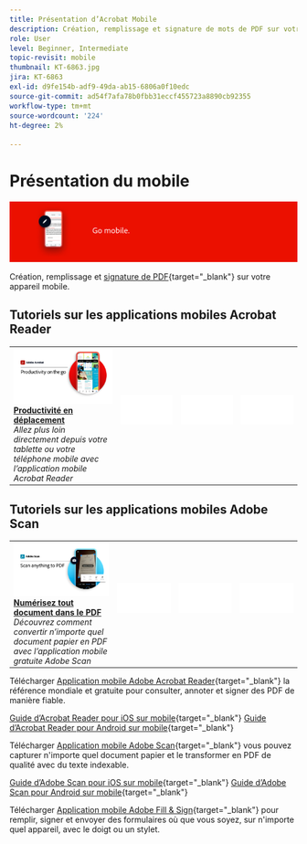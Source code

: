 ```yaml
---
title: Présentation d’Acrobat Mobile
description: Création, remplissage et signature de mots de PDF sur votre appareil mobile
role: User
level: Beginner, Intermediate
topic-revisit: mobile
thumbnail: KT-6863.jpg
jira: KT-6863
exl-id: d9fe154b-adf9-49da-ab15-6806a0f10edc
source-git-commit: ad54f7afa78b0fbb31eccf455723a8890cb92355
workflow-type: tm+mt
source-wordcount: '224'
ht-degree: 2%

---
```


# Présentation du mobile

![Image mobile Acrobat](../assets/Hero-Mobile.png)

Création, remplissage et [signature de PDF](https://www.adobe.com/fr/acrobat/online/sign-pdf.html){target="_blank"}  sur votre appareil mobile.

## Tutoriels sur les applications mobiles Acrobat Reader

<table style="table-layout:fixed">
<tr>
  <td>
    <a href="../getting-started/productivity.md">
      <img alt="Productivité en déplacement" src="../assets/Productivity_1280.png" />
    </a>
    <div>
     <a href="../getting-started/productivity.md"><strong>Productivité en déplacement</strong></a>
    </div>
    <em>Allez plus loin directement depuis votre tablette ou votre téléphone mobile avec l’application mobile Acrobat Reader</em>
    <br>
  </td>
  <td>
   <img alt="Espaceur" src="../assets/Whitespacer.png" />
    <div>
    <br>
  </td>
  <td>
   <img alt="Espaceur" src="../assets/Whitespacer.png" />
    <div>
    <br>
  </td>
   <td>
   <img alt="Espaceur" src="../assets/Whitespacer.png" />
    <div>
    <br>
  </td>
</tr>
</table>

## Tutoriels sur les applications mobiles Adobe Scan

<table style="table-layout:fixed">
<tr>
  <td>
    <a href="scan-mobile-app.md">
      <img alt="Numérisez tout document dans le PDF" src="../assets/Scanmobile.png" />
    </a>
    <div>
     <a href="scan-mobile-app.md"><strong>Numérisez tout document dans le PDF</strong></a>
    </div>
    <em>Découvrez comment convertir n’importe quel document papier en PDF avec l’application mobile gratuite Adobe Scan</em>
    <br>
  </td>
  <td>
   <img alt="Espaceur" src="../assets/Whitespacer.png" />
    <div>
    <br>
  </td>
  <td>
   <img alt="Espaceur" src="../assets/Whitespacer.png" />
    <div>
    <br>
  </td>
   <td>
   <img alt="Espaceur" src="../assets/Whitespacer.png" />
    <div>
    <br>
  </td>
</tr>
</table>

Télécharger [Application mobile Adobe Acrobat Reader](https://www.adobe.com/acrobat/mobile/acrobat-reader.html){target="_blank"} la référence mondiale et gratuite pour consulter, annoter et signer des PDF de manière fiable.

[Guide d’Acrobat Reader pour iOS sur mobile](https://www.adobe.com/devnet-docs/acrobat/ios/en/){target="_blank"}
[Guide d’Acrobat Reader pour Android sur mobile](https://www.adobe.com/devnet-docs/acrobat/android/en/){target="_blank"}

Télécharger [Application mobile Adobe Scan](https://www.adobe.com/acrobat/mobile/scanner-app.html){target="_blank"} vous pouvez capturer n&#39;importe quel document papier et le transformer en PDF de qualité avec du texte indexable.

[Guide d’Adobe Scan pour iOS sur mobile](https://www.adobe.com/devnet-docs/adobescan/ios/en/){target="_blank"}
[Guide d’Adobe Scan pour Android sur mobile](https://www.adobe.com/devnet-docs/adobescan/android/en/){target="_blank"}

Télécharger [Application mobile Adobe Fill &amp; Sign](https://www.adobe.com/acrobat/mobile/fill-sign-pdfs.html){target="_blank"} pour remplir, signer et envoyer des formulaires où que vous soyez, sur n&#39;importe quel appareil, avec le doigt ou un stylet.
